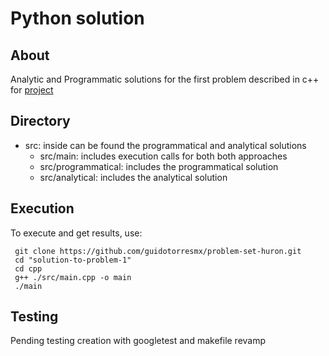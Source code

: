 # Python solution

## About
Analytic and Programmatic solutions for the first problem described in c++ for [project](../../README.md)

## Directory

- src: inside can be found the programmatical and analytical solutions
  - src/main: includes execution calls for both both approaches
  - src/programmatical: includes the programmatical solution
  - src/analytical: includes the analytical solution

## Execution

To execute and get results, use:
```
 git clone https://github.com/guidotorresmx/problem-set-huron.git
 cd "solution-to-problem-1"
 cd cpp
 g++ ./src/main.cpp -o main
 ./main
```

## Testing

Pending testing creation with googletest and makefile revamp